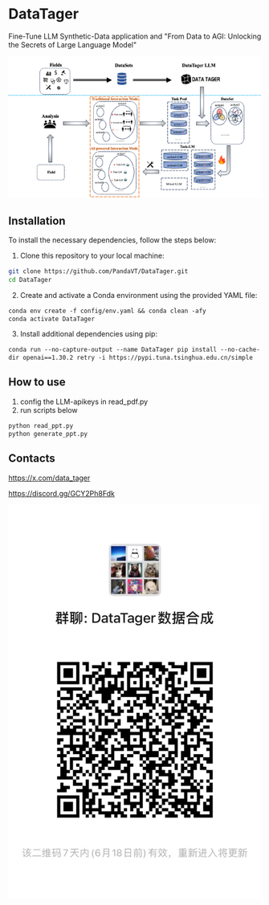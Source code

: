 # DataTager
Fine-Tune LLM Synthetic-Data application and "From Data to AGI: Unlocking the Secrets of Large Language Model"

![](https://raw.githubusercontent.com/PandaVT/DataTager/main/assert/datatager_framework.png)

## Installation

To install the necessary dependencies, follow the steps below:

1. Clone this repository to your local machine:

```bash
git clone https://github.com/PandaVT/DataTager.git
cd DataTager
```

2. Create and activate a Conda environment using the provided YAML file:

```
conda env create -f config/env.yaml && conda clean -afy
conda activate DataTager
```

3. Install additional dependencies using pip:

```
conda run --no-capture-output --name DataTager pip install --no-cache-dir openai==1.30.2 retry -i https://pypi.tuna.tsinghua.edu.cn/simple

```

## How to use

1. config the LLM-apikeys in read_pdf.py
2. run scripts below
```
python read_ppt.py
python generate_ppt.py
```

## Contacts

https://x.com/data_tager

https://discord.gg/GCY2Ph8Fdk

![](https://raw.githubusercontent.com/PandaVT/DataTager/main/assert/wechat_group.jpg)

